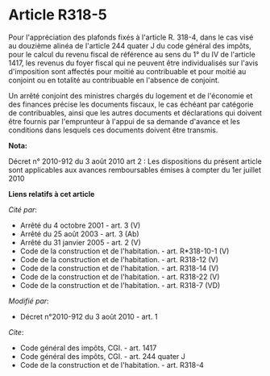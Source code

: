 # Article R318-5

Pour l'appréciation des plafonds fixés à l'article R. 318-4, dans le cas visé au douzième alinéa de l'article 244 quater J du
code général des impôts, pour le calcul du revenu fiscal de référence au sens du 1° du IV de l'article 1417, les revenus du
foyer fiscal qui ne peuvent être individualisés sur l'avis d'imposition sont affectés pour moitié au contribuable et pour
moitié au conjoint ou en totalité au contribuable en l'absence de conjoint. 

Un arrêté conjoint des ministres chargés du logement et de l'économie et des finances précise les documents fiscaux, le cas
échéant par catégorie de contribuables, ainsi que les autres documents et déclarations qui doivent être fournis par
l'emprunteur à l'appui de sa demande d'avance et les conditions dans lesquels ces documents doivent être transmis.

**Nota:**

Décret n° 2010-912 du 3 août 2010 art 2 : Les dispositions du présent article sont applicables aux avances remboursables
émises à compter du 1er juillet 2010

**Liens relatifs à cet article**

_Cité par_:

  - Arrêté du 4 octobre 2001 - art. 3 (V)
  - Arrêté du 25 août 2003 - art. 3 (Ab)
  - Arrêté du 31 janvier 2005 - art. 2 (V)
  - Code de la construction et de l'habitation. - art. R*318-10-1 (V)
  - Code de la construction et de l'habitation. - art. R318-12 (V)
  - Code de la construction et de l'habitation. - art. R318-14 (V)
  - Code de la construction et de l'habitation. - art. R318-22 (V)
  - Code de la construction et de l'habitation. - art. R318-7 (VD)

_Modifié par_:

  - Décret n°2010-912 du 3 août 2010 - art. 1

_Cite_:

  - Code général des impôts, CGI. - art. 1417
  - Code général des impôts, CGI. - art. 244 quater J
  - Code de la construction et de l'habitation. - art. R318-4
